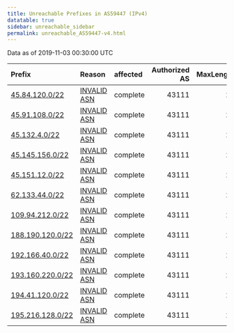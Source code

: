 ```yaml
---
title: Unreachable Prefixes in AS59447 (IPv4)
datatable: true
sidebar: unreachable_sidebar
permalink: unreachable_AS59447-v4.html
---
```


Data as of 2019-11-03 00:30:00 UTC


<div class="datatable-begin"></div>

| Prefix                                                     | Reason                                                                                                  | affected   |   Authorized AS |   MaxLength | Anchor                                         |   unreachable /24s |
|:-----------------------------------------------------------|:--------------------------------------------------------------------------------------------------------|:-----------|----------------:|------------:|:-----------------------------------------------|-------------------:|
| [45.84.120.0/22](https://stat.ripe.net/45.84.120.0/22)     | [INVALID ASN](https://rpki-validator.ripe.net/announcement-preview?asn=AS59447&prefix=45.84.120.0/22)   | complete   |           43111 |          22 | [RIPE](unreachable_RIPE_NCC_RPKI_Root-v4.html) |                  4 |
| [45.91.108.0/22](https://stat.ripe.net/45.91.108.0/22)     | [INVALID ASN](https://rpki-validator.ripe.net/announcement-preview?asn=AS59447&prefix=45.91.108.0/22)   | complete   |           43111 |          22 | [RIPE](unreachable_RIPE_NCC_RPKI_Root-v4.html) |                  4 |
| [45.132.4.0/22](https://stat.ripe.net/45.132.4.0/22)       | [INVALID ASN](https://rpki-validator.ripe.net/announcement-preview?asn=AS59447&prefix=45.132.4.0/22)    | complete   |           43111 |          22 | [RIPE](unreachable_RIPE_NCC_RPKI_Root-v4.html) |                  4 |
| [45.145.156.0/22](https://stat.ripe.net/45.145.156.0/22)   | [INVALID ASN](https://rpki-validator.ripe.net/announcement-preview?asn=AS59447&prefix=45.145.156.0/22)  | complete   |           43111 |          22 | [RIPE](unreachable_RIPE_NCC_RPKI_Root-v4.html) |                  4 |
| [45.151.12.0/22](https://stat.ripe.net/45.151.12.0/22)     | [INVALID ASN](https://rpki-validator.ripe.net/announcement-preview?asn=AS59447&prefix=45.151.12.0/22)   | complete   |           43111 |          22 | [RIPE](unreachable_RIPE_NCC_RPKI_Root-v4.html) |                  4 |
| [62.133.44.0/22](https://stat.ripe.net/62.133.44.0/22)     | [INVALID ASN](https://rpki-validator.ripe.net/announcement-preview?asn=AS59447&prefix=62.133.44.0/22)   | complete   |           43111 |          22 | [RIPE](unreachable_RIPE_NCC_RPKI_Root-v4.html) |                  4 |
| [109.94.212.0/22](https://stat.ripe.net/109.94.212.0/22)   | [INVALID ASN](https://rpki-validator.ripe.net/announcement-preview?asn=AS59447&prefix=109.94.212.0/22)  | complete   |           43111 |          22 | [RIPE](unreachable_RIPE_NCC_RPKI_Root-v4.html) |                  4 |
| [188.190.120.0/22](https://stat.ripe.net/188.190.120.0/22) | [INVALID ASN](https://rpki-validator.ripe.net/announcement-preview?asn=AS59447&prefix=188.190.120.0/22) | complete   |           43111 |          22 | [RIPE](unreachable_RIPE_NCC_RPKI_Root-v4.html) |                  4 |
| [192.166.40.0/22](https://stat.ripe.net/192.166.40.0/22)   | [INVALID ASN](https://rpki-validator.ripe.net/announcement-preview?asn=AS59447&prefix=192.166.40.0/22)  | complete   |           43111 |          22 | [RIPE](unreachable_RIPE_NCC_RPKI_Root-v4.html) |                  4 |
| [193.160.220.0/22](https://stat.ripe.net/193.160.220.0/22) | [INVALID ASN](https://rpki-validator.ripe.net/announcement-preview?asn=AS59447&prefix=193.160.220.0/22) | complete   |           43111 |          22 | [RIPE](unreachable_RIPE_NCC_RPKI_Root-v4.html) |                  4 |
| [194.41.120.0/22](https://stat.ripe.net/194.41.120.0/22)   | [INVALID ASN](https://rpki-validator.ripe.net/announcement-preview?asn=AS59447&prefix=194.41.120.0/22)  | complete   |           43111 |          22 | [RIPE](unreachable_RIPE_NCC_RPKI_Root-v4.html) |                  4 |
| [195.216.128.0/22](https://stat.ripe.net/195.216.128.0/22) | [INVALID ASN](https://rpki-validator.ripe.net/announcement-preview?asn=AS59447&prefix=195.216.128.0/22) | complete   |           43111 |          22 | [RIPE](unreachable_RIPE_NCC_RPKI_Root-v4.html) |                  4 |

<div class="datatable-end"></div>